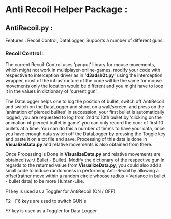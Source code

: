 # Anti Recoil Helper Package :

## AntiRecoil.py :

Features : Recoil Control, DataLogger, Supports a number of different guns.

### Recoil Control : 

The current Recoil-Control uses 'pynput' library for mouse movements, which might not work in multiplayer-online-games, modify your code with respective to interception driver as in **'d3adsh0t.py'** using the interception wrapper, most of the infrastructure of the code will be the same for mouse movements only the location would be different and you might have to loop it in the values in dictionary of 'current gun'.

The DataLogger helps one to log the position of bullet, switch off AntiRecoil and switch on the DataLogger and shoot on a wall/screen, and press on the 'animation of pierced bulltes' in succession, your first bullet is automatically logged, you are requested to log from 2nd to 10th bullet by 'clicking on the animation of pierced bullet in game' you can only record the coor of first 10 bullets at a time. You can do this a number of time's to have your data, once you have enough data switch off the DataLogger by pressing the Toggle key and paste it on a txt file and save, Processing of this data is done in **VisualizeData.py** and relative movements is also obtained from there.

Once Processing is Done in **VisualizeData.py** and relative movements are obtained (w.r.t Bullet - Bullet), Modify the dictionary of the respective gun in regards to the returned value from **VisualizeData.py**, you could also add a small code to induce randomness in performing Anti-Recoil by allowing a offset(rather move within a random circle whoose radius = Variance in bullet - bullet data) to be more Human-Like.

F1 key is used as a Toggler for AntiRecoil (ON / OFF)

F2 - F6  keys are used to switch GUN's

F7 key is used as a Toggler for Data Logger




